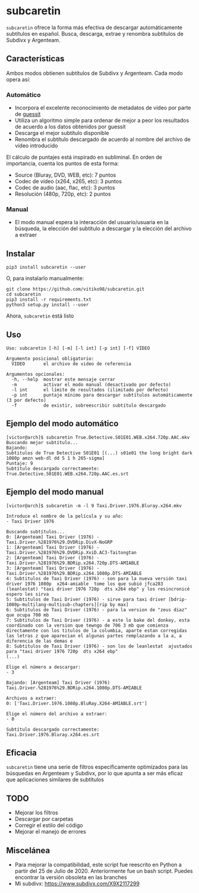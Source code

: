 # subcaretin

`subcaretin` ofrece la forma más efectiva de descargar automáticamente subtítulos en español. Busca, descarga, extrae y renombra subtítulos de Subdivx y Argenteam.

## Características

Ambos modos obtienen subtítulos de Subdivx y Argenteam. Cada modo opera así:

### Automático

* Incorpora el excelente reconocimiento de metadatos de vídeo por parte de [guessit](https://github.com/guessit-io/guessit)
* Utiliza un algoritmo simple para ordenar de mejor a peor los resultados de acuerdo a los datos obtenidos por guessit
* Descarga el mejor subtítulo disponible
* Renombra el subtítulo descargado de acuerdo al nombre del archivo de vídeo introducido

El cálculo de puntajes está inspirado en subliminal. En orden de importancia, cuenta los puntos de esta forma:

* Source (Bluray, DVD, WEB, etc): 7 puntos
* Codec de vídeo (x264, x265, etc): 3 puntos
* Codec de audio (aac, flac, etc): 3 puntos
* Resolución (480p, 720p, etc): 2 puntos

### Manual

* El modo manual espera la interacción del usuario/usuaria en la búsqueda, la elección del subtítulo a descargar y la elección del archivo a extraer
 
## Instalar
```
pip3 install subcaretin --user
```
O, para instalarlo manualmente:
```
git clone https://github.com/vitiko98/subcaretin.git
cd subcaretin
pip3 install -r requirements.txt
python3 setup.py install --user
```
Ahora, `subcaretin` está listo
## Uso
```
Uso: subcaretin [-h] [-m] [-l int] [-p int] [-f] VIDEO

Argumento posicional obligatorio:
  VIDEO       el archivo de video de referencia

Argumentos opcionales:
  -h, --help  mostrar este mensaje cerrar
  -m          activar el modo manual (desactivado por defecto)
  -l int      el límite de resultados (ilimitado por defecto)
  -p int      puntaje mínimo para descargar subtítulos automáticamente (3 por defecto)
  -f          de existir, sobreescribir subtítulo descargado
```
## Ejemplo del modo automático
```console
[victor@arch]$ subcaretin True.Detective.S01E01.WEB.x264.720p.AAC.mkv
Buscando mejor subtítulo...
Bajando:
Subtitulos de True Detective S01E01 [(...) s01e01 the long bright dark 1080p amzn web-dl dd 5 1 h 265-sigma]
Puntaje: 9
Subtítulo descargado correctamente: True.Detective.S01E01.WEB.x264.720p.AAC.es.srt
```
## Ejemplo del modo manual
```console
[victor@arch]$ subcaretin -m -l 9 Taxi.Driver.1976.Bluray.x264.mkv

Introduce el nombre de la película y su año:
- Taxi Driver 1976

Buscando subtítulos...
0: [Argenteam] Taxi Driver (1976) - Taxi.Driver.%281976%29.DVDRip.DivX-NoGRP
1: [Argenteam] Taxi Driver (1976) - Taxi.Driver.%281976%29.DVDRip.XviD.AC3-Taitongtan
2: [Argenteam] Taxi Driver (1976) - Taxi.Driver.%281976%29.BDRip.x264.720p.DTS-AMIABLE
3: [Argenteam] Taxi Driver (1976) - Taxi.Driver.%281976%29.BDRip.x264.1080p.DTS-AMIABLE
4: Subtitulos de Taxi Driver (1976) - son para la nueva versión taxi driver 1976 1080p  x264-amiable  tome los que subió jfca283 (leanlestat) "taxi driver 1976 720p  dts x264 ebp" y los resincronicé  espero les sirva
5: Subtitulos de Taxi Driver (1976) - sirve para taxi driver [bdrip-1080p-multilang-multisub-chapters][rip by max]
6: Subtitulos de Taxi Driver (1976) - para la version de "zeus diaz" que ocupa 700 mb
7: Subtitulos de Taxi Driver (1976) - a este lo bake del donkey, esta coordinado con la version que tewngo de 706 3 mb que comienza directamente con los titulos de la columbia, aparte estan corregidas las letras z que aparecian el algunas partes remplazando a la a, a diferencia de las demas e
8: Subtitulos de Taxi Driver (1976) - son los de leanlestat  ajustados para "taxi driver 1976 720p  dts x264 ebp"
(...)

Elige el número a descargar:
- 3

Bajando: [Argenteam] Taxi Driver (1976) Taxi.Driver.%281976%29.BDRip.x264.1080p.DTS-AMIABLE

Archivos a extraer:
0: ['Taxi.Driver.1976.1080p.BluRay.X264-AMIABLE.srt']

Elige el número del archivo a extraer:
- 0

Subtítulo descargado correctamente: Taxi.Driver.1976.Bluray.x264.es.srt
```
## Eficacia
`subcaretin` tiene una serie de filtros específicamente optimizados para las búsquedas en Argenteam y Subdivx, por lo que apunta a ser más eficaz que aplicaciones similares de subtítulos
## TODO
* Mejorar los filtros
* Descargar por carpetas
* Corregir el estilo del código
* Mejorar el manejo de errores
## Miscelánea
* Para mejorar la compatibilidad, este script fue reescrito en Python a partir del 25 de Julio de 2020. Anteriormente fue un bash script. Puedes encontrar la versión obsoleta en las branches
* Mi subdivx: https://www.subdivx.com/X9X2117299
